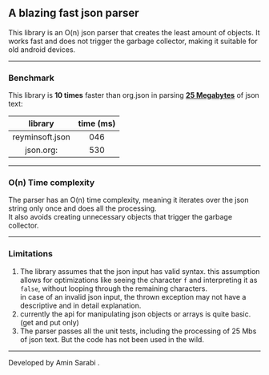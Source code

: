## A blazing fast json parser

This library is an O(n) json parser that creates the least amount of objects.
It works fast and does not trigger the garbage collector, making it suitable for old android devices.

---

### Benchmark
This library is **10 times** faster than org.json in parsing **[25 Megabytes](https://github.com/json-iterator/test-data)** of json text:

|     library     | time (ms) |
|:---------------:|:---:|
| reyminsoft.json | 046 |
|    json.org:    | 530 |

---

### O(n) Time complexity

The parser has an O(n) time complexity, meaning it iterates over the json string only once and does all the processing.\
It also avoids creating unnecessary objects that trigger the garbage collector.

---

### Limitations

1. The library assumes that the json input has valid syntax. this assumption allows for optimizations like seeing the character `f` and interpreting it as `false`, without looping through the remaining characters. \
in case of an invalid json input, the thrown exception may not have a descriptive and in detail explanation. 
2. currently the api for manipulating json objects or arrays is quite basic. (get and put only)
3. The parser passes all the unit tests, including the processing of 25 Mbs of json text. But the code has not been used in the wild.

---

Developed by Amin Sarabi .
